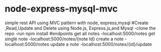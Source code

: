 # node-express-mysql-mvc
simple rest API using MVC pattern with node, express,mysql
#Create ,Read,Update and Delete using Node.js, Express.js,and Mysql
-clone the repo
-run npm install
#endpoints
get all notes
-localhost:5000/notes
get single note
-localhost:5000/notes/{note Id}
create a note
-localhost:5000/notes
update a note
-localhost:5000/notes/{id}/update


